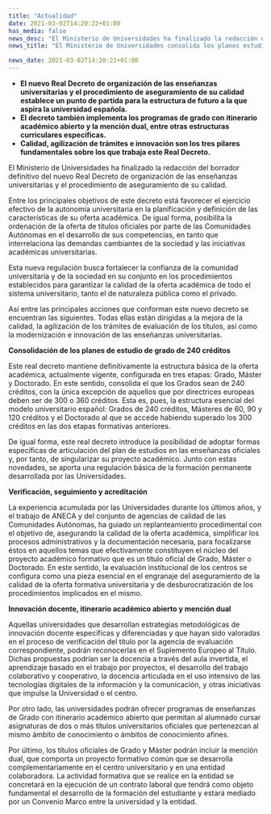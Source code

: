 ```yaml
---
title: "Actualidad"   
date: 2021-03-02T14:20:22+01:00
has_media: false
news_desc: "El Ministerio de Universidades ha finalizado la redacción del borrador definitivo del nuevo Real Decreto de organización de las enseñanzas universitarias y el procedimiento de aseguramiento de su calidad."
news_title: "El Ministerio de Universidades consolida los planes estudios de grado de 240 créditos"

news_date: 2021-03-02T14:20:22+01:00
---
```

<ul>
<li><b>El nuevo Real Decreto de organizaci&oacute;n de las ense&ntilde;anzas universitarias y el procedimiento de aseguramiento de su calidad establece un punto de partida para la estructura de futuro a la que aspira la universidad espa&ntilde;ola.</b></li>
<li><b>El decreto tambi&eacute;n implementa los programas de grado con itinerario acad&eacute;mico abierto y la menci&oacute;n dual, entre otras estructuras curriculares espec&iacute;ficas.</b></li>
<li><b>Calidad, agilizaci&oacute;n de tr&aacute;mites e innovaci&oacute;n son los tres pilares fundamentales sobre los que trabaja este Real Decreto.</b></li>
</ul>
<p>El Ministerio de Universidades ha finalizado la redacci&oacute;n del borrador definitivo del nuevo Real Decreto de organizaci&oacute;n de las ense&ntilde;anzas universitarias y el procedimiento de aseguramiento de su calidad.</p>
<p>Entre los principales objetivos de este decreto est&aacute; favorecer el ejercicio efectivo de la autonom&iacute;a universitaria en la planificaci&oacute;n y definici&oacute;n de las caracter&iacute;sticas de su oferta acad&eacute;mica. De igual forma, posibilita la ordenaci&oacute;n de la oferta de t&iacute;tulos oficiales por parte de las Comunidades Aut&oacute;nomas en el desarrollo de sus competencias, en tanto que interrelaciona las demandas cambiantes de la sociedad y las iniciativas acad&eacute;micas universitarias.</p>
<p>Esta nueva regulaci&oacute;n busca fortalecer la confianza de la comunidad universitaria y de la sociedad en su conjunto en los procedimientos establecidos para garantizar la calidad de la oferta acad&eacute;mica de todo el sistema universitario, tanto el de naturaleza p&uacute;blica como el privado.</p>
<p>As&iacute; entre las principales acciones que conforman este nuevo decreto se encuentran las siguientes. Todas ellas est&aacute;n dirigidas a la mejora de la calidad, la agilizaci&oacute;n de los tr&aacute;mites de evaluaci&oacute;n de los t&iacute;tulos, as&iacute; como la modernizaci&oacute;n e innovaci&oacute;n de las ense&ntilde;anzas universitarias.</p>
<p><b>Consolidaci&oacute;n de los planes de estudio de grado de 240 cr&eacute;ditos</b></p>
<p>Este real decreto mantiene definitivamente la estructura b&aacute;sica de la oferta acad&eacute;mica, actualmente vigente, configurada en tres etapas: Grado, M&aacute;ster y Doctorado. En este sentido, consolida el que los Grados sean de 240 cr&eacute;ditos, con la &uacute;nica excepci&oacute;n de aquellos que por directrices europeas deben ser de 300 o 360 cr&eacute;ditos. Esta es, pues, la estructura esencial del modelo universitario espa&ntilde;ol: Grados de 240 cr&eacute;ditos, M&aacute;steres de 60, 90 y 120 cr&eacute;ditos y el Doctorado al que se accede habiendo superado los 300 cr&eacute;ditos en las dos etapas formativas anteriores.</p>
<p>De igual forma, este real decreto introduce la posibilidad de adoptar formas espec&iacute;ficas de articulaci&oacute;n del plan de estudios en las ense&ntilde;anzas oficiales y, por tanto, de singularizar su proyecto acad&eacute;mico. Junto con estas novedades, se aporta una regulaci&oacute;n b&aacute;sica de la formaci&oacute;n permanente desarrollada por las Universidades.</p>
<p><b>Verificaci&oacute;n, seguimiento y acreditaci&oacute;n</b></p>
<p>La experiencia acumulada por las Universidades durante los &uacute;ltimos a&ntilde;os, y el trabajo de ANECA y del conjunto de agencias de calidad de las Comunidades Aut&oacute;nomas, ha guiado un replanteamiento procedimental con el objetivo de, asegurando la calidad de la oferta acad&eacute;mica, simplificar los procesos administrativos y la documentaci&oacute;n necesaria, para focalizarse &eacute;stos en aquellos temas que efectivamente constituyen el n&uacute;cleo del proyecto acad&eacute;mico formativo que es un t&iacute;tulo oficial de Grado, M&aacute;ster o Doctorado. En este sentido, la evaluaci&oacute;n institucional de los centros se configura como una pieza esencial en el engranaje del aseguramiento de la calidad de la oferta formativa universitaria y de desburocratizaci&oacute;n de los procedimientos implicados en el mismo.</p>
<p><b>Innovaci&oacute;n docente, itinerario acad&eacute;mico abierto y menci&oacute;n dual</b></p>
<p>Aquellas universidades que desarrollan estrategias metodol&oacute;gicas de innovaci&oacute;n docente espec&iacute;ficas y diferenciadas y que hayan sido valoradas en el proceso de verificaci&oacute;n del t&iacute;tulo por la agencia de evaluaci&oacute;n correspondiente, podr&aacute;n reconocerlas en el Suplemento Europeo al T&iacute;tulo. Dichas propuestas podr&iacute;an ser la docencia a trav&eacute;s del aula invertida, el aprendizaje basado en el trabajo por proyectos, el desarrollo del trabajo colaborativo y cooperativo, la docencia articulada en el uso intensivo de las tecnolog&iacute;as digitales de la informaci&oacute;n y la comunicaci&oacute;n, y otras iniciativas que impulse la Universidad o el centro.</p>
<p>Por otro lado, las universidades podr&aacute;n ofrecer programas de ense&ntilde;anzas de Grado con itinerario acad&eacute;mico abierto que permitan al alumnado cursar asignaturas de dos o m&aacute;s t&iacute;tulos universitarios oficiales que pertenezcan al mismo &aacute;mbito de conocimiento o &aacute;mbitos de conocimiento afines.</p>
<p>Por &uacute;ltimo, los t&iacute;tulos oficiales de Grado y M&aacute;ster podr&aacute;n incluir la menci&oacute;n dual, que comporta un proyecto formativo com&uacute;n que se desarrolla complementariamente en el centro universitario y en una entidad colaboradora. La actividad formativa que se realice en la entidad se concretar&aacute; en la ejecuci&oacute;n de un contrato laboral que tendr&aacute; como objeto fundamental el desarrollo de la formaci&oacute;n del estudiante y estar&aacute; mediado por un Convenio Marco entre la universidad y la entidad.</p>